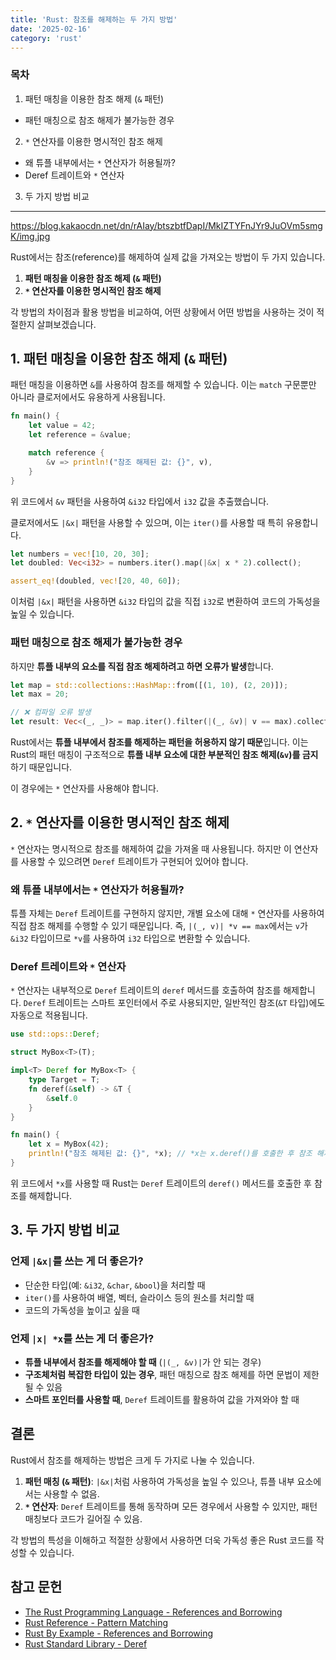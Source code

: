 ```yaml
---
title: 'Rust: 참조를 해제하는 두 가지 방법'
date: '2025-02-16'
category: 'rust'
---
```


### 목차

1. 패턴 매칭을 이용한 참조 해제 (`&` 패턴)
  - 패턴 매칭으로 참조 해제가 불가능한 경우
2. `*` 연산자를 이용한 명시적인 참조 해제
  - 왜 튜플 내부에서는 `*` 연산자가 허용될까?
  - Deref 트레이트와 `*` 연산자
3. 두 가지 방법 비교

---

https://blog.kakaocdn.net/dn/rAIay/btszbtfDapI/MkIZTYFnJYr9JuOVm5smgK/img.jpg

Rust에서는 참조(reference)를 해제하여 실제 값을 가져오는 방법이 두 가지 있습니다.

1. **패턴 매칭을 이용한 참조 해제 (`&` 패턴)**
2. **`*` 연산자를 이용한 명시적인 참조 해제**

각 방법의 차이점과 활용 방법을 비교하여, 어떤 상황에서 어떤 방법을 사용하는 것이 적절한지 살펴보겠습니다.


## 1. 패턴 매칭을 이용한 참조 해제 (`&` 패턴)

패턴 매칭을 이용하면 `&`를 사용하여 참조를 해제할 수 있습니다. 이는 `match` 구문뿐만 아니라 클로저에서도 유용하게 사용됩니다.

```rust
fn main() {
    let value = 42;
    let reference = &value;

    match reference {
        &v => println!("참조 해제된 값: {}", v),
    }
}
```

위 코드에서 `&v` 패턴을 사용하여 `&i32` 타입에서 `i32` 값을 추출했습니다.

클로저에서도 `|&x|` 패턴을 사용할 수 있으며, 이는 `iter()`를 사용할 때 특히 유용합니다.

```rust
let numbers = vec![10, 20, 30];
let doubled: Vec<i32> = numbers.iter().map(|&x| x * 2).collect();

assert_eq!(doubled, vec![20, 40, 60]);
```

이처럼 `|&x|` 패턴을 사용하면 `&i32` 타입의 값을 직접 `i32`로 변환하여 코드의 가독성을 높일 수 있습니다.

### 패턴 매칭으로 참조 해제가 불가능한 경우

하지만 **튜플 내부의 요소를 직접 참조 해제하려고 하면 오류가 발생**합니다.

```rust
let map = std::collections::HashMap::from([(1, 10), (2, 20)]);
let max = 20;

// ❌ 컴파일 오류 발생
let result: Vec<(_, _)> = map.iter().filter(|(_, &v)| v == max).collect();
```

Rust에서는 **튜플 내부에서 참조를 해제하는 패턴을 허용하지 않기 때문**입니다. 이는 Rust의 패턴 매칭이 구조적으로 **튜플 내부 요소에 대한 부분적인 참조 해제(`&v`)를 금지**하기 때문입니다.

이 경우에는 `*` 연산자를 사용해야 합니다.


## 2. `*` 연산자를 이용한 명시적인 참조 해제

`*` 연산자는 명시적으로 참조를 해제하여 값을 가져올 때 사용됩니다. 하지만 이 연산자를 사용할 수 있으려면 `Deref` 트레이트가 구현되어 있어야 합니다.

### 왜 튜플 내부에서는 `*` 연산자가 허용될까?

튜플 자체는 `Deref` 트레이트를 구현하지 않지만, 개별 요소에 대해 `*` 연산자를 사용하여 직접 참조 해제를 수행할 수 있기 때문입니다. 즉, `|(_, v)| *v == max`에서는 `v`가 `&i32` 타입이므로 `*v`를 사용하여 `i32` 타입으로 변환할 수 있습니다.

### Deref 트레이트와 `*` 연산자

`*` 연산자는 내부적으로 `Deref` 트레이트의 `deref` 메서드를 호출하여 참조를 해제합니다. `Deref` 트레이트는 스마트 포인터에서 주로 사용되지만, 일반적인 참조(`&T` 타입)에도 자동으로 적용됩니다.

```rust
use std::ops::Deref;

struct MyBox<T>(T);

impl<T> Deref for MyBox<T> {
    type Target = T;
    fn deref(&self) -> &T {
        &self.0
    }
}

fn main() {
    let x = MyBox(42);
    println!("참조 해제된 값: {}", *x); // *x는 x.deref()를 호출한 후 참조 해제됨
}
```

위 코드에서 `*x`를 사용할 때 Rust는 `Deref` 트레이트의 `deref()` 메서드를 호출한 후 참조를 해제합니다.


## 3. 두 가지 방법 비교

### 언제 `|&x|`를 쓰는 게 더 좋은가?

- 단순한 타입(예: `&i32`, `&char`, `&bool`)을 처리할 때
- `iter()`를 사용하여 배열, 벡터, 슬라이스 등의 원소를 처리할 때
- 코드의 가독성을 높이고 싶을 때

### 언제 `|x| *x`를 쓰는 게 더 좋은가?

- **튜플 내부에서 참조를 해제해야 할 때** (`|(_, &v)|`가 안 되는 경우)
- **구조체처럼 복잡한 타입이 있는 경우**, 패턴 매칭으로 참조 해제를 하면 문법이 제한될 수 있음
- **스마트 포인터를 사용할 때**, `Deref` 트레이트를 활용하여 값을 가져와야 할 때


## 결론

Rust에서 참조를 해제하는 방법은 크게 두 가지로 나눌 수 있습니다.

1. **패턴 매칭 (`&` 패턴)**: `|&x|`처럼 사용하여 가독성을 높일 수 있으나, 튜플 내부 요소에서는 사용할 수 없음.
2. **`*` 연산자**: `Deref` 트레이트를 통해 동작하며 모든 경우에서 사용할 수 있지만, 패턴 매칭보다 코드가 길어질 수 있음.

각 방법의 특성을 이해하고 적절한 상황에서 사용하면 더욱 가독성 좋은 Rust 코드를 작성할 수 있습니다.


## 참고 문헌

- [The Rust Programming Language - References and Borrowing](https://doc.rust-lang.org/book/ch04-02-references-and-borrowing.html)
- [Rust Reference - Pattern Matching](https://doc.rust-lang.org/reference/patterns.html)
- [Rust By Example - References and Borrowing](https://doc.rust-lang.org/rust-by-example/scope/borrow.html)
- [Rust Standard Library - Deref](https://doc.rust-lang.org/std/ops/trait.Deref.html)
